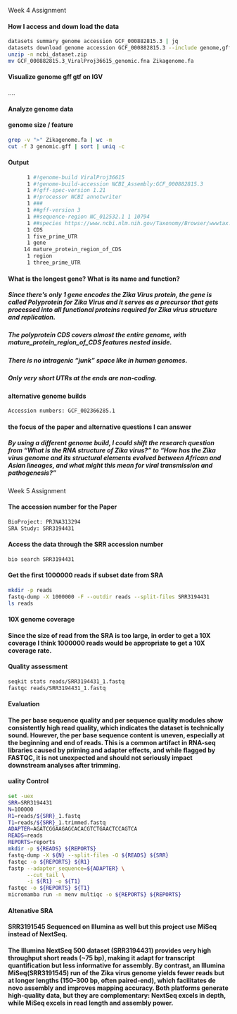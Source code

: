 Week 4 Assignment

#### How I access and down load the data 
```bash 
datasets summary genome accession GCF_000882815.3 | jq
datasets download genome accession GCF_000882815.3 --include genome,gff3,gtf
unzip -n ncbi_dataset.zip
mv GCF_000882815.3_ViralProj36615_genomic.fna Zikagenome.fa
```
#### Visualize genome gff gtf on IGV
....


#### Analyze genome data 
#### genome size / feature
```bash 
grep -v ">" Zikagenome.fa | wc -m
cut -f 3 genomic.gff | sort | uniq -c
```

#### Output
```bash
      1 #!genome-build ViralProj36615
      1 #!genome-build-accession NCBI_Assembly:GCF_000882815.3
      1 #!gff-spec-version 1.21
      1 #!processor NCBI annotwriter
      1 ###
      1 ##gff-version 3
      1 ##sequence-region NC_012532.1 1 10794
      1 ##species https://www.ncbi.nlm.nih.gov/Taxonomy/Browser/wwwtax.cgi?id=64320
      1 CDS
      1 five_prime_UTR
      1 gene
     14 mature_protein_region_of_CDS
      1 region
      1 three_prime_UTR
```

####  What is the longest gene? What is its name and function?
##### Since there's only 1 gene encodes the Zika Virus protein, the gene is called Polyprotein for Zika Virus and it serves as a precursor that gets processed into all functional proteins required for Zika virus structure and replication.


##### The polyprotein CDS covers almost the entire genome, with mature_protein_region_of_CDS features nested inside. 
##### There is no intragenic “junk” space like in human genomes. 
##### Only very short UTRs at the ends are non-coding.


#### alternative genome builds
```bash
Accession numbers: GCF_002366285.1
```

#### the focus of the paper and alternative questions I can answer

##### By using a different genome build, I could shift the research question from “What is the RNA structure of Zika virus?” to “How has the Zika virus genome and its structural elements evolved between African and Asian lineages, and what might this mean for viral transmission and pathogenesis?”


Week 5 Assignment
#### The accession number for the Paper
```bash
BioProject: PRJNA313294
SRA Study: SRR3194431	
```

#### Access the data through the SRR accession number
```bash
bio search SRR3194431
```

#### Get the first 1000000 reads if subset date from SRA
```bash
mkdir -p reads
fastq-dump -X 1000000 -F --outdir reads --split-files SRR3194431
ls reads
```
#### 10X genome coverage
#### Since the size of read from the SRA is too large, in order to get a 10X coverage I think 1000000 reads would be appropriate to get a 10X coverage rate.

#### Quality assessment
```bash
seqkit stats reads/SRR3194431_1.fastq
fastqc reads/SRR3194431_1.fastq
```

#### Evaluation 

#### The per base sequence quality and per sequence quality modules show consistently high read quality, which indicates the dataset is technically sound. However, the per base sequence content is uneven, especially at the beginning and end of reads. This is a common artifact in RNA-seq libraries caused by priming and adapter effects, and while flagged by FASTQC, it is not unexpected and should not seriously impact downstream analyses after trimming.

#### uality Control
```bash
set -uex
SRR=SRR3194431
N=100000
R1=reads/${SRR}_1.fastq
T1=reads/${SRR}_1.trimmed.fastq
ADAPTER=AGATCGGAAGAGCACACGTCTGAACTCCAGTCA
READS=reads
REPORTS=reports
mkdir -p ${READS} ${REPORTS}
fastq-dump -X ${N} --split-files -O ${READS} ${SRR}
fastqc -o ${REPORTS} ${R1}
fastp --adapter_sequence=${ADAPTER} \
      --cut_tail \
      -i ${R1} -o ${T1}
fastqc -o ${REPORTS} ${T1}
micromamba run -n menv multiqc -o ${REPORTS} ${REPORTS}
```
#### Altenative SRA 

#### SRR3191545 Sequenced on Illumina as well but this project use MiSeq instead of NextSeq.

#### The Illumina NextSeq 500 dataset (SRR3194431) provides very high throughput short reads (~75 bp), making it adapt for transcript quantification but less informative for assembly. By contrast, an Illumina MiSeq(SRR3191545) run of the Zika virus genome yields fewer reads but at longer lengths (150–300 bp, often paired-end), which facilitates de novo assembly and improves mapping accuracy. Both platforms generate high-quality data, but they are complementary: NextSeq excels in depth, while MiSeq excels in read length and assembly power.

